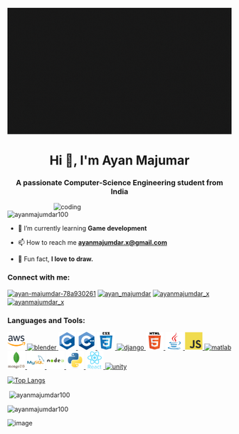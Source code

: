![logo](https://github.com/AyanMajumdar100/AyanMajumdar100/blob/main/Beige%20Grey%20Vlogger%20YouTube%20Banner.gif)

<h1 align="center">Hi 👋, I'm Ayan Majumar</h1>
<h3 align="center">A passionate Computer-Science Engineering student from India</h3>

<img align="right" alt="coding" width="400" src="https://miro.medium.com/max/1400/1*qiuKpruUqPl0-d36_zBS_w.gif">

<p align="left"> <img src="https://komarev.com/ghpvc/?username=ayanmajumdar100&label=Profile%20views&color=0e75b6&style=flat" alt="ayanmajumdar100" /> </p>

- 🌱 I’m currently learning **Game development**

- 📫 How to reach me **ayanmajumdar.x@gmail.com**

- 🎨 Fun fact, **I love to draw.**

<h3 align="left">Connect with me:</h3>
<p align="left">
<a href="https://linkedin.com/in/ayan-majumdar-78a930261" target="blank"><img align="center" src="https://raw.githubusercontent.com/rahuldkjain/github-profile-readme-generator/master/src/images/icons/Social/linked-in-alt.svg" alt="ayan-majumdar-78a930261" height="30" width="40" /></a>
<a href="https://www.codechef.com/users/ayan_majumdar" target="blank"><img align="center" src="https://cdn.jsdelivr.net/npm/simple-icons@3.1.0/icons/codechef.svg" alt="ayan_majumdar" height="30" width="40" /></a>
<a href="https://www.hackerrank.com/ayanmajumdar_x" target="blank"><img align="center" src="https://raw.githubusercontent.com/rahuldkjain/github-profile-readme-generator/master/src/images/icons/Social/hackerrank.svg" alt="ayanmajumdar_x" height="30" width="40" /></a>
<a href="https://www.leetcode.com/ayanmajumdar_x" target="blank"><img align="center" src="https://raw.githubusercontent.com/rahuldkjain/github-profile-readme-generator/master/src/images/icons/Social/leet-code.svg" alt="ayanmajumdar_x" height="30" width="40" /></a>
</p>

<h3 align="left">Languages and Tools:</h3>
<p align="left"> <a href="https://aws.amazon.com" target="_blank" rel="noreferrer"> <img src="https://raw.githubusercontent.com/devicons/devicon/master/icons/amazonwebservices/amazonwebservices-original-wordmark.svg" alt="aws" width="40" height="40"/> </a> <a href="https://www.blender.org/" target="_blank" rel="noreferrer"> <img src="https://download.blender.org/branding/community/blender_community_badge_white.svg" alt="blender" width="40" height="40"/> </a> <a href="https://www.cprogramming.com/" target="_blank" rel="noreferrer"> <img src="https://raw.githubusercontent.com/devicons/devicon/master/icons/c/c-original.svg" alt="c" width="40" height="40"/> </a> <a href="https://www.w3schools.com/cpp/" target="_blank" rel="noreferrer"> <img src="https://raw.githubusercontent.com/devicons/devicon/master/icons/cplusplus/cplusplus-original.svg" alt="cplusplus" width="40" height="40"/> </a> <a href="https://www.w3schools.com/css/" target="_blank" rel="noreferrer"> <img src="https://raw.githubusercontent.com/devicons/devicon/master/icons/css3/css3-original-wordmark.svg" alt="css3" width="40" height="40"/> </a> <a href="https://www.djangoproject.com/" target="_blank" rel="noreferrer"> <img src="https://cdn.worldvectorlogo.com/logos/django.svg" alt="django" width="40" height="40"/> </a> <a href="https://www.w3.org/html/" target="_blank" rel="noreferrer"> <img src="https://raw.githubusercontent.com/devicons/devicon/master/icons/html5/html5-original-wordmark.svg" alt="html5" width="40" height="40"/> </a> <a href="https://www.java.com" target="_blank" rel="noreferrer"> <img src="https://raw.githubusercontent.com/devicons/devicon/master/icons/java/java-original.svg" alt="java" width="40" height="40"/> </a> <a href="https://developer.mozilla.org/en-US/docs/Web/JavaScript" target="_blank" rel="noreferrer"> <img src="https://raw.githubusercontent.com/devicons/devicon/master/icons/javascript/javascript-original.svg" alt="javascript" width="40" height="40"/> </a> <a href="https://www.mathworks.com/" target="_blank" rel="noreferrer"> <img src="https://upload.wikimedia.org/wikipedia/commons/2/21/Matlab_Logo.png" alt="matlab" width="40" height="40"/> </a> <a href="https://www.mongodb.com/" target="_blank" rel="noreferrer"> <img src="https://raw.githubusercontent.com/devicons/devicon/master/icons/mongodb/mongodb-original-wordmark.svg" alt="mongodb" width="40" height="40"/> </a> <a href="https://www.mysql.com/" target="_blank" rel="noreferrer"> <img src="https://raw.githubusercontent.com/devicons/devicon/master/icons/mysql/mysql-original-wordmark.svg" alt="mysql" width="40" height="40"/> </a> <a href="https://nodejs.org" target="_blank" rel="noreferrer"> <img src="https://raw.githubusercontent.com/devicons/devicon/master/icons/nodejs/nodejs-original-wordmark.svg" alt="nodejs" width="40" height="40"/> </a> <a href="https://www.python.org" target="_blank" rel="noreferrer"> <img src="https://raw.githubusercontent.com/devicons/devicon/master/icons/python/python-original.svg" alt="python" width="40" height="40"/> </a> <a href="https://reactjs.org/" target="_blank" rel="noreferrer"> <img src="https://raw.githubusercontent.com/devicons/devicon/master/icons/react/react-original-wordmark.svg" alt="react" width="40" height="40"/> </a> <a href="https://unity.com/" target="_blank" rel="noreferrer"> <img src="https://www.vectorlogo.zone/logos/unity3d/unity3d-icon.svg" alt="unity" width="40" height="40"/> </a> </p>

[![Top Langs](https://github-readme-stats.vercel.app/api/top-langs/?username=ayanmajumdar100&langs_count=8&hidehtml,css&layout=compact&theme=vision-friendly-dark)](https://github.com/ayanmajumdar100/github-readme-stats)

<p>&nbsp;<img align="center" src="https://github-readme-stats.vercel.app/api?username=ayanmajumdar100&show_icons=true&locale=en" alt="ayanmajumdar100" /></p>

<p><img align="center" src="https://github-readme-streak-stats.herokuapp.com/?user=ayanmajumdar100&theme=dark" alt="ayanmajumdar100" /></p>

![image](https://github-readme-stats.vercel.app/api/top-langs/?username=AyanMajumdar100&layout=compact&langs_count=8&hide_border=true&title_color=000000&icon_color=000000&text_color=000000&bg_color=ffffff)
